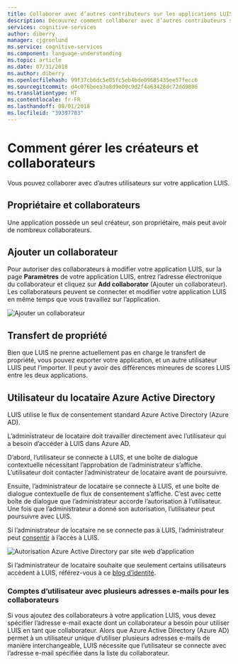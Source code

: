 ```yaml
---
title: Collaborer avec d’autres contributeurs sur les applications LUIS dans Azure | Microsoft Docs
description: Découvrez comment collaborer avec d’autres contributeurs sur les applications Language Understanding (LUIS).
services: cognitive-services
author: diberry
manager: cjgronlund
ms.service: cognitive-services
ms.component: language-understanding
ms.topic: article
ms.date: 07/31/2018
ms.author: diberry
ms.openlocfilehash: 99f37cb6dc5e05fc5eb4bde09685435ee57fecc6
ms.sourcegitcommit: d4c076beea3a8d9e09c9d2f4a63428dc72dd9806
ms.translationtype: HT
ms.contentlocale: fr-FR
ms.lasthandoff: 08/01/2018
ms.locfileid: "39397783"
---
```

# <a name="how-to-manage-authors-and-collaborators"></a>Comment gérer les créateurs et collaborateurs 

Vous pouvez collaborer avec d’autres utilisateurs sur votre application LUIS. 

## <a name="owner-and-collaborators"></a>Propriétaire et collaborateurs

Une application possède un seul créateur, son propriétaire, mais peut avoir de nombreux collaborateurs. 

## <a name="add-collaborator"></a>Ajouter un collaborateur

Pour autoriser des collaborateurs à modifier votre application LUIS, sur la page **Paramètres** de votre application LUIS, entrez l’adresse électronique du collaborateur et cliquez sur **Add collaborator** (Ajouter un collaborateur). Les collaborateurs peuvent se connecter et modifier votre application LUIS en même temps que vous travaillez sur l’application.

![Ajouter un collaborateur](./media/luis-how-to-collaborate/add-collaborator.png)

## <a name="transfer-of-ownership"></a>Transfert de propriété

Bien que LUIS ne prenne actuellement pas en charge le transfert de propriété, vous pouvez exporter votre application, et un autre utilisateur LUIS peut l’importer. Il peut y avoir des différences mineures de scores LUIS entre les deux applications. 

## <a name="azure-active-directory-tenant-user"></a>Utilisateur du locataire Azure Active Directory

LUIS utilise le flux de consentement standard Azure Active Directory (Azure AD). 

L’administrateur de locataire doit travailler directement avec l’utilisateur qui a besoin d’accéder à LUIS dans Azure AD. 

D’abord, l’utilisateur se connecte à LUIS, et une boîte de dialogue contextuelle nécessitant l’approbation de l’administrateur s’affiche. L’utilisateur doit contacter l’administrateur de locataire avant de poursuivre. 

Ensuite, l’administrateur de locataire se connecte à LUIS, et une boîte de dialogue contextuelle de flux de consentement s’affiche. C’est avec cette boîte de dialogue que l’administrateur accorde l’autorisation à l’utilisateur. Une fois que l’administrateur a donné son autorisation, l’utilisateur peut poursuivre avec LUIS.

Si l’administrateur de locataire ne se connecte pas à LUIS, l’administrateur peut [consentir](https://account.activedirectory.windowsazure.com/r#/applications) à l’accès à LUIS. 

![Autorisation Azure Active Directory par site web d’application](./media/luis-how-to-account-settings/tenant-permissions.png)

Si l’administrateur de locataire souhaite que seulement certains utilisateurs accèdent à LUIS, référez-vous à ce [blog d’identité](https://blogs.technet.microsoft.com/tfg/2017/10/15/english-tips-to-manage-azure-ad-users-consent-to-applications-using-azure-ad-graph-api/).

### <a name="user-accounts-with-multiple-emails-for-collaborators"></a>Comptes d’utilisateur avec plusieurs adresses e-mails pour les collaborateurs

Si vous ajoutez des collaborateurs à votre application LUIS, vous devez spécifier l’adresse e-mail exacte dont un collaborateur a besoin pour utiliser LUIS en tant que collaborateur. Alors que Azure Active Directory (Azure AD) permet à un utilisateur unique d’utiliser plusieurs adresses e-mails de manière interchangeable, LUIS nécessite que l’utilisateur se connecte avec l’adresse e-mail spécifiée dans la liste du collaborateur.